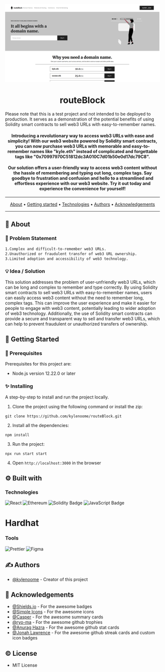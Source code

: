 <p align="center">
	<img alt="Website" src="image/screenshot-2023-02-23_11:30:11.png"> </img>
	<h1 align="center">routeBlock</h3>
	<p> Please note that this is a test project and not intended to be deployed to production. It serves as a demonstration of the potential benefits of using Solidity smart contracts to sell web3 URLs with easy-to-remember names. </p>
</p>



<h4 align="center"> Introducing a revolutionary way to access web3 URLs with ease and simplicity! With our web3 website powered by Solidity smart contracts, you can now purchase web3 URLs with memorable and easy-to-remember names like "kyle.eth" instead of complicated and forgettable tags like "0x70997970C51812dc3A010C7d01b50e0d17dc79C8".
    <br>
</h4>

<h4 align="center"> Our solution offers a user-friendly way to access web3 content without the hassle of remembering and typing out long, complex tags. Say goodbye to frustration and confusion and hello to a streamlined and effortless experience with our web3 website. Try it out today and experience the convenience for yourself!
    <br>
</h4>

---

<p align="center">
 <a href="#about">About</a> •
 <a href="#started">Getting started</a> •
 <a href="#built_using">Technologies</a> •
 <a href="#authors">Authors</a> •
 <a href="#acknowledgement">Acknowledgements</a>
</p>

---

## 🧐 About <a name="about"><a/>

### 🧠 Problem Statement <a name = "problem_statement"></a>

    1.Complex and difficult-to-remember web3 URLs.
    2.Unauthorized or fraudulent transfer of web3 URL ownership.
    3.Limited adoption and accessibility of web3 technology.
	
### 💡 Idea / Solution <a name = "idea"></a>

This solution addresses the problem of user-unfriendly web3 URLs, which can be long and complex to remember and type correctly. By using Solidity smart contracts to sell web3 URLs with easy-to-remember names, users can easily access web3 content without the need to remember long, complex tags. This can improve the user experience and make it easier for people to engage with web3 content, potentially leading to wider adoption of web3 technology. Additionally, the use of Solidity smart contracts can provide a secure and transparent way to sell and transfer web3 URLs, which can help to prevent fraudulent or unauthorized transfers of ownership.


## 🏁 Getting Started <a name = "started"></a>

### 🎐 Prerequisites

Prerequisites for this project are:

- Node.js version 12.22.0 or later

### ✨ Installing

A step-by-step to install and run the project locally.

1. Clone the project using the following command or install the zip:

```
git clone https://github.com/kylenoome/routeBlock.git
```

2. Install all the dependencies:

```
npm install
```

3. Run the project:

```
npx run start start
```

4. Open `http://localhost:3000` in the browser

## ⚙ Built with <a name = "built_using"></a>

### Technologies

![React](https://img.shields.io/badge/React-61DAFB?style=for-the-badge&logo=react&logoColor=black)
![Ethereum](https://img.shields.io/badge/Ethereum-3C3C3D?style=for-the-badge&logo=Ethereum&logoColor=white)
![Solidity Badge](https://img.shields.io/badge/Solidity-363636?logo=solidity&logoColor=fff&style=flat-square)
![JavaScript Badge](https://img.shields.io/badge/JavaScript-F7DF1E?logo=javascript&logoColor=000&style=flat-square)
# Hardhat

	
### Tools

![Prettier](https://img.shields.io/badge/Prettier-F7B93E?style=for-the-badge&logo=prettier&logoColor=black)
![Figma](https://img.shields.io/badge/Figma-F24E1E?style=for-the-badge&logo=figma&logoColor=white)

## ✍️ Authors <a name = "authors"></a>

- [@kylenoome](https://github.com/kylenoome) - Creator of this project

## 🎉 Acknowledgements <a name = "acknowledgement"></a>

- [@Shields.io](https://github.com/badges) - For the awesome badges
- [@Simple Icons](https://github.com/simple-icons) - For the awesome icons
- [@Casper](https://github.com/vn7n24fzkq) - For the awesome summary cards
- [@ryo-ma](https://github.com/ryo-ma) - For the awesome github trophies
- [@Anurag Hazra](https://github.com/anuraghazra) - For the awesome github stat cards
- [@Jonah Lawrence](https://github.com/DenverCoder1) - For the awesome github streak cards and custom icon badges

## © License

- MIT License
